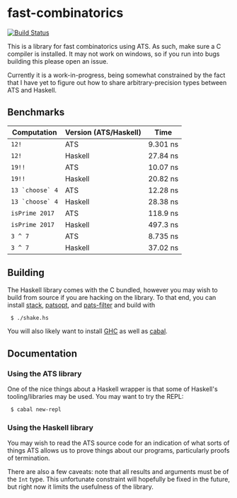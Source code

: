 # fast-combinatorics

[![Build Status](https://travis-ci.org/vmchale/fast-combinatorics.svg?branch=master)](https://travis-ci.org/vmchale/fast-combinatorics)

This is a library for fast combinatorics using ATS. As such, make sure
a C compiler is installed. It may not work on windows, so if you run into bugs
building this please open an issue.

Currently it is a work-in-progress, being somewhat constrained by the fact that I have
yet to figure out how to share arbitrary-precision types between ATS and Haskell. 

## Benchmarks

| Computation | Version (ATS/Haskell) | Time |
| ----------- | --------------------- | ---- |
| `12!` | ATS | 9.301 ns |
| `12!` | Haskell | 27.84 ns |
| `19!!` | ATS | 10.07 ns |
| `19!!` | Haskell | 20.82 ns |
| ``13 `choose` 4`` | ATS | 12.28 ns |
| ``13 `choose` 4`` | Haskell | 28.38 ns |
| `isPrime 2017` | ATS | 118.9 ns |
| `isPrime 2017` | Haskell | 497.3 ns |
| `3 ^ 7` | ATS | 8.735 ns |
| `3 ^ 7` | Haskell | 37.02 ns |

## Building

The Haskell library comes with the C bundled, however you may wish to build from
source if you are hacking on the library. To that end, you can install
[stack](http://haskellstack.org/), [patsopt](http://www.ats-lang.org/Downloads.html), and
[pats-filter](https://github.com/Hibou57/PostiATS-Utilities) and build with

```bash
 $ ./shake.hs
```

You will also likely want to install
[GHC](https://www.haskell.org/ghc/download.html) as well as
[cabal](https://www.haskell.org/cabal/).

## Documentation

### Using the ATS library

One of the nice things about a Haskell wrapper is that some of Haskell's
tooling/libraries may be used. You may want to try the REPL:

```bash
 $ cabal new-repl
```

### Using the Haskell library

You may wish to read the ATS source code for an indication of what sorts of
things ATS allows us to prove things about our programs, particularly proofs of
termination.

There are also a few caveats: note that all results and arguments
must be of the `Int` type. This unfortunate constraint will hopefully be fixed
in the future, but right now it limits the usefulness of the library.

